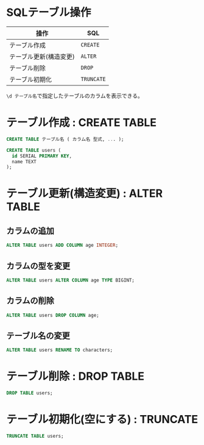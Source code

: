 # SQLテーブル操作

| 操作                   | SQL        |
|------------------------|------------|
| テーブル作成           | `CREATE `  |
| テーブル更新(構造変更) | `ALTER `   |
| テーブル削除           | `DROP `    |
| テーブル初期化         | `TRUNCATE` | 

`\d テーブル名`で指定したテーブルのカラムを表示できる。

# テーブル作成 : CREATE TABLE

```sql
CREATE TABLE テーブル名 ( カラム名 型式, ... );
```

```sql
CREATE TABLE users (
  id SERIAL PRIMARY KEY,
  name TEXT
);
```

# テーブル更新(構造変更) : ALTER TABLE

## カラムの追加

```sql
ALTER TABLE users ADD COLUMN age INTEGER;
```

## カラムの型を変更

```sql
ALTER TABLE users ALTER COLUMN age TYPE BIGINT;
```

## カラムの削除

```sql
ALTER TABLE users DROP COLUMN age;
```

## テーブル名の変更

```sql
ALTER TABLE users RENAME TO characters;
```

# テーブル削除 : DROP TABLE

```sql
DROP TABLE users;
```

# テーブル初期化(空にする) : TRUNCATE

```sql
TRUNCATE TABLE users;
```

